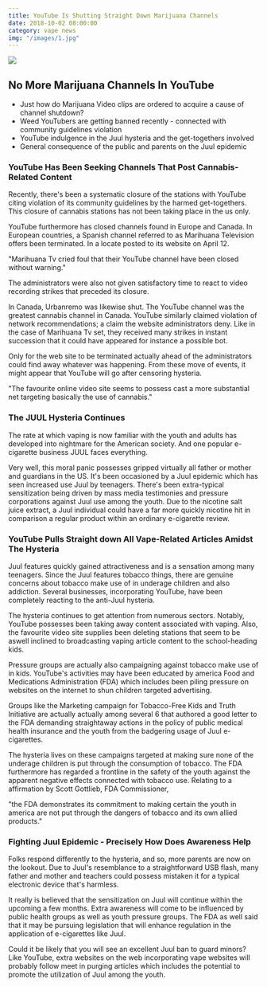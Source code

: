 ```yaml
---
title: YouTube Is Shutting Straight Down Marijuana Channels
date: 2018-10-02 08:00:00
category: vape news
img: "/images/1.jpg"
---
```


![](/images/1.jpg)

## No More Marijuana Channels In YouTube

 - Just how do Marijuana Video clips are ordered to acquire a cause of channel shutdown?
 - Weed YouTubers are getting banned recently - connected with community guidelines violation
 - YouTube indulgence in the Juul hysteria and the get-togethers involved
 - General consequence of the public and parents on the Juul epidemic

### YouTube Has Been Seeking Channels That Post Cannabis-Related Content
Recently, there's been a systematic closure of the stations with YouTube citing violation of its community guidelines by the harmed get-togethers. This closure of cannabis stations has not been taking place in the us only.

YouTube furthermore has closed channels found in Europe and Canada. In European countries, a Spanish channel referred to as Marihuana Television offers been terminated. In a locate posted to its website on April 12.

"Marihuana Tv cried foul that their YouTube channel have been closed without warning."

<!-- more -->

The administrators were also not given satisfactory time to react to video recording strikes that preceded its closure.

In Canada, Urbanremo was likewise shut. The YouTube channel was the greatest cannabis channel in Canada. YouTube similarly claimed violation of network recommendations; a claim the website administrators deny. Like in the case of Marihuana Tv set, they received many strikes in instant succession that it could have appeared for instance a possible bot.

Only for the web site to be terminated actually ahead of the administrators could find away whatever was happening. From these move of events, it might appear that YouTube will go after censoring hysteria.

"The favourite online video site seems to possess cast a more substantial net targeting basically the use of cannabis."

### The JUUL Hysteria Continues
The rate at which vaping is now familiar with the youth and adults has developed into nightmare for the American society. And one popular e-cigarette business JUUL faces everything.

Very well, this moral panic possesses gripped virtually all father or mother and guardians in the US. It's been occasioned by a Juul epidemic which has seen increased use Juul by teenagers. There's been extra-typical sensitization being driven by mass media testimonies and pressure corporations against Juul use among the youth. Due to the nicotine salt juice extract, a Juul individual could have a far more quickly nicotine hit in comparison a regular product within an ordinary e-cigarette review.

### YouTube Pulls Straight down All Vape-Related Articles Amidst The Hysteria
Juul features quickly gained attractiveness and is a sensation among many teenagers. Since the Juul features tobacco things, there are genuine concerns about tobacco make use of in underage children and also addiction. Several businesses, incorporating YouTube, have been completely reacting to the anti-Juul hysteria.

The hysteria continues to get attention from numerous sectors. Notably, YouTube possesses been taking away content associated with vaping. Also, the favourite video site supplies been deleting stations that seem to be aswell inclined to broadcasting vaping article content to the school-heading kids.

Pressure groups are actually also campaigning against tobacco make use of in kids. YouTube's activities may have been educated by america Food and Medications Administration (FDA) which includes been piling pressure on websites on the internet to shun children targeted advertising.

Groups like the Marketing campaign for Tobacco-Free Kids and Truth Initiative are actually actually among several 6 that authored a good letter to the FDA demanding straightaway actions in the policy of public medical health insurance and the youth from the badgering usage of Juul e-cigarettes.

The hysteria lives on these campaigns targeted at making sure none of the underage children is put through the consumption of tobacco. The FDA furthermore has regarded a frontline in the safety of the youth against the apparent negative effects connected with tobacco use. Relating to a affirmation by Scott Gottlieb, FDA Commissioner,

"the FDA demonstrates its commitment to making certain the youth in america are not put through the dangers of tobacco and its own allied products."

### Fighting Juul Epidemic - Precisely How Does Awareness Help
Folks respond differently to the hysteria, and so, more parents are now on the lookout. Due to Juul's resemblance to a straightforward USB flash, many father and mother and teachers could possess mistaken it for a typical electronic device that's harmless.

It really is believed that the sensitization on Juul will continue within the upcoming a few months. Extra awareness will come to be influenced by public health groups as well as youth pressure groups. The FDA as well said that it may be pursuing legislation that will enhance regulation in the application of e-cigarettes like Juul.

Could it be likely that you will see an excellent Juul ban to guard minors? Like YouTube, extra websites on the web incorporating vape websites will probably follow meet in purging articles which includes the potential to promote the utilization of Juul among the youth.
